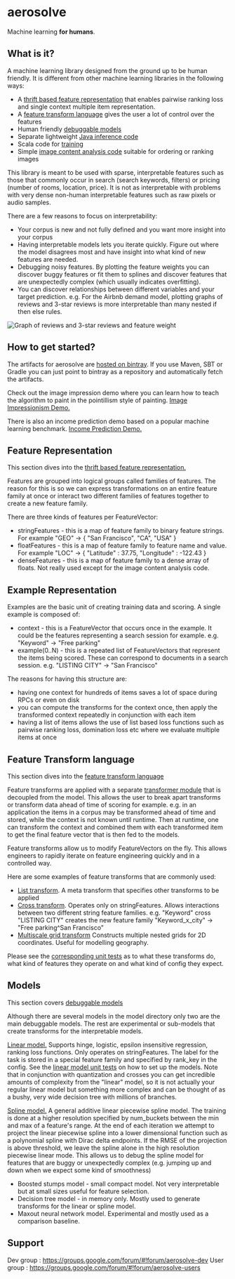 aerosolve
=========

Machine learning **for humans**.

What is it?
-----------

A machine learning library designed from the ground up to be human friendly.
It is different from other machine learning libraries in the following ways:

  * A [thrift based feature representation](https://github.com/airbnb/aerosolve/tree/master/core/src/main/thrift) that enables pairwise ranking loss and single context multiple item representation.
  * A [feature transform language](https://github.com/airbnb/aerosolve/tree/master/core/src/main/java/com/airbnb/aerosolve/core/transforms) gives the user a lot of control over the features
  * Human friendly [debuggable models](https://github.com/airbnb/aerosolve/tree/master/core/src/main/java/com/airbnb/aerosolve/core/models)
  * Separate lightweight [Java inference code](https://github.com/airbnb/aerosolve/tree/master/core/src/main/java/com/airbnb/aerosolve/core)
  * Scala code for [training](https://github.com/airbnb/aerosolve/tree/master/training/src/main/scala/com/airbnb/aerosolve/training)
  * Simple [image content analysis code](https://github.com/airbnb/aerosolve/tree/master/core/src/main/java/com/airbnb/aerosolve/core/images) suitable for ordering or ranking images

This library is meant to be used with sparse, interpretable features such as those that commonly occur in search
(search keywords, filters) or pricing (number of rooms, location, price). It is not as interpretable with problems with very dense
non-human interpretable features such as raw pixels or audio samples.

There are a few reasons to focus on interpretability:

  * Your corpus is new and not fully defined and you want more insight into your corpus
  * Having interpretable models lets you iterate quickly. Figure out where the model disagrees most and have insight into what kind of new features are needed.
  * Debugging noisy features. By plotting the feature weights you can discover buggy features or fit them to splines and discover features that are unexpectedly complex (which usually indicates overfitting).
  * You can discover relationships between different variables and your target prediction. e.g. For the Airbnb demand model, plotting graphs of reviews and 3-star reviews is more interpretable than many nested if then else rules.

![Graph of reviews and 3-star reviews and feature weight](reviews.png)

How to get started?
-------------------

The artifacts for aerosolve are [hosted on bintray](https://bintray.com/airbnb/aerosolve). If you use Maven, SBT or Gradle you can just point to bintray
as a repository and automatically fetch the artifacts.

Check out the image impression demo where you can learn how to teach
the algorithm to paint in the pointillism style of painting.
[Image Impressionism Demo.](https://github.com/airbnb/aerosolve/tree/master/demo/image_impressionism)

There is also an income prediction demo based on a popular
machine learning benchmark.
[Income Prediction Demo.](https://github.com/airbnb/aerosolve/tree/master/demo/income_prediction)

Feature Representation
----------------------

This section dives into the [thrift based feature representation.](https://github.com/airbnb/aerosolve/tree/master/core/src/main/thrift)

Features are grouped into logical groups called families of features. The reason for this is so we can express transformations on an entire feature family
at once or interact two different families of features together to create a new feature family.

There are three kinds of features per FeatureVector:

  * stringFeatures - this is a map of feature family to binary feature strings. For example "GEO" -> { "San Francisco", "CA", "USA" }
  * floatFeatures - this is a map of feature family to feature name and value. For example "LOC" -> { "Latitude" : 37.75, "Longitude" : -122.43 }
  * denseFeatures - this is a map of feature family to a dense array of floats. Not really used except for the image content analysis code.

Example Representation
----------------------

Examples are the basic unit of creating training data and scoring.
A single example is composed of:

  * context - this is a FeatureVector that occurs once in the example. It could be the features representing a search session for example. e.g. "Keyword" -> "Free parking"
  * example(0..N) - this is a repeated list of FeatureVectors that represent the items being scored. These can correspond to documents in a search session. e.g. "LISTING CITY" -> "San Francisco"

The reasons for having this structure are:

  * having one context for hundreds of items saves a lot of space during RPCs or even on disk
  * you can compute the transforms for the context once, then apply the transformed context repeatedly in conjunction with each item
  * having a list of items allows the use of list based loss functions such as pairwise ranking loss, domination loss etc where we evaluate multiple items at once

Feature Transform language
--------------------------

This section dives into the [feature transform language](https://github.com/airbnb/aerosolve/tree/master/core/src/main/java/com/airbnb/aerosolve/core/transforms)

Feature transforms are applied with a separate [transformer module](https://github.com/airbnb/aerosolve/blob/master/core/src/main/java/com/airbnb/aerosolve/core/transforms/Transformer.java) that is decoupled from the model. This allows the user to break apart transforms or transform data ahead of time of scoring for example. e.g. in an application the items in a corpus may be transformed ahead of time and stored, while the context is not known until runtime. Then at runtime, one can transform the context and combined them with each transformed item to get the final feature vector that is then fed to the models.

Feature transforms allow us to modify FeatureVectors on the fly. This allows engineers to rapidly iterate on feature engineering
quickly and in a controlled way.

Here are some examples of feature transforms that are commonly used:

  * [List transform](https://github.com/airbnb/aerosolve/blob/master/core/src/main/java/com/airbnb/aerosolve/core/transforms/ListTransform.java). A meta transform that specifies other transforms to be applied
  * [Cross transform](https://github.com/airbnb/aerosolve/blob/master/core/src/main/java/com/airbnb/aerosolve/core/transforms/CrossTransform.java). Operates only on stringFeatures. Allows interactions between two different string feature families. e.g. "Keyword" cross "LISTING CITY" creates the new feature family "Keyword_x_city" -> "Free parking^San Francisco"
  * [Multiscale grid transform](https://github.com/airbnb/aerosolve/blob/master/core/src/main/java/com/airbnb/aerosolve/core/transforms/MultiscaleGridQuantizeTransform.java) Constructs multiple nested grids for 2D coordinates. Useful for modelling geography.

Please see the [corresponding unit tests](https://github.com/airbnb/aerosolve/tree/master/core/src/test/java/com/airbnb/aerosolve/core/transforms) as to what these transforms do, what kind of features they operate on and what kind of config they expect.

Models
------

This section covers [debuggable models](https://github.com/airbnb/aerosolve/tree/master/core/src/main/java/com/airbnb/aerosolve/core/models)

Although there are several models in the model directory only two are the main debuggable models. The rest are experimental or sub-models that create transforms for the interpretable models.

[Linear model.](https://github.com/airbnb/aerosolve/blob/master/core/src/main/java/com/airbnb/aerosolve/core/models/LinearModel.java)
Supports hinge, logistic, epsilon insensitive regression, ranking loss functions.
Only operates on stringFeatures.
The label for the task is stored in a special feature family and specified by rank_key in the config.
See the [linear model unit tests](https://github.com/airbnb/aerosolve/blob/master/training/src/test/scala/com/airbnb/aerosolve/training/LinearClassificationTrainerTest.scala) on how to set up the models.
Note that in conjunction with quantization and crosses you can get incredible amounts of complexity from the "linear" model, so it is not actually your regular linear model but something more complex and can be thought of as a bushy, very wide decision tree with millions of branches.

[Spline model.](https://github.com/airbnb/aerosolve/blob/master/core/src/main/java/com/airbnb/aerosolve/core/models/SplineModel.java)
A general additive linear piecewise spline model.
The training is done at a higher resolution specified by num_buckets between the min and max of a feature's range.
At the end of each iteration we attempt to project the linear piecewise spline into a lower dimensional function such as a polynomial spline with Dirac delta endpoints.
If the RMSE of the projection is above threshold, we leave the spline alone in the high resolution piecewise linear mode.
This allows us to debug the spline model for features that are buggy or unexpectedly complex (e.g. jumping up and down when we expect some kind of smoothness)

   * Boosted stumps model - small compact model. Not very interpretable but at small sizes useful for feature selection.
   * Decision tree model - in memory only. Mostly used to generate transforms for the linear or spline model.
   * Maxout neural network model. Experimental and mostly used as a comparison baseline.

Support
-------

Dev group :  https://groups.google.com/forum/#!forum/aerosolve-dev
User group : https://groups.google.com/forum/#!forum/aerosolve-users
